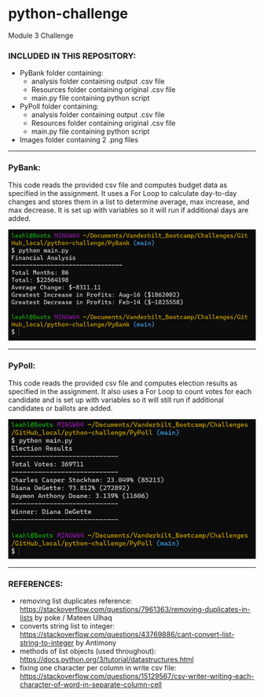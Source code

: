 # python-challenge
Module 3 Challenge

### INCLUDED IN THIS REPOSITORY:

* PyBank folder containing:
   * analysis folder containing output .csv file
   * Resources folder containing original .csv file
   * main.py file containing python script
* PyPoll folder containing:
   * analysis folder containing output .csv file
   * Resources folder containing original .csv file
   * main.py file containing python script
* Images folder containing 2 .png files

_______________________________________________

### PyBank:

This code reads the provided csv file and computes budget data as specified in the assignment.  It uses a For Loop to calculate day-to-day changes and stores them in a list to determine average, max increase, and max decrease. It is set up with variables so it will run if additional days are added.

![PyBank.png](Images/PyBank.png)
_______________________________________________

### PyPoll:

This code reads the provided csv file and computes election results as specified in the assignment. It also uses a For Loop to count votes for each candidate and is set up with variables so it will still run if additional candidates or ballots are added.

![PyPoll.png](Images/PyPoll.png)
_______________________________________________

### REFERENCES:

* removing list duplicates reference: https://stackoverflow.com/questions/7961363/removing-duplicates-in-lists by poke / Mateen Ulhaq
* converts string list to integer: https://stackoverflow.com/questions/43769886/cant-convert-list-string-to-integer by Antimony
* methods of list objects (used throughout): https://docs.python.org/3/tutorial/datastructures.html
* fixing one character per column in write csv file: https://stackoverflow.com/questions/15129567/csv-writer-writing-each-character-of-word-in-separate-column-cell